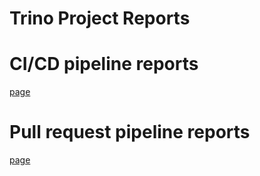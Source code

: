 Trino Project Reports
=====================

#  CI/CD pipeline reports

[page](https://nineinchnick.github.io/trino-cicd/reports/ci-cd/)

#  Pull request pipeline reports

[page](https://nineinchnick.github.io/trino-cicd/reports/pr/)

